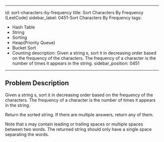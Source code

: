 
---
id: sort-characters-by-frequency
title: Sort Characters By Frequency (LeetCode)
sidebar_label: 0451-Sort Characters By Frequency
tags:
  - Hash Table
  - String
  - Sorting
  - Heap(Priority Queue)
  - Bucket Sort
  - Counting
description: Given a string s, sort it in decreasing order based on the frequency of the characters. The frequency of a character is the number of times it appears in the string.
sidebar_position: 0451
---

## Problem Description

Given a string s, sort it in decreasing order based on the frequency of the characters. The frequency of a character is the number of times it appears in the string.

Return the sorted string. If there are multiple answers, return any of them.

Note that s may contain leading or trailing spaces or multiple spaces between two words. The returned string should only have a single space separating the words.


